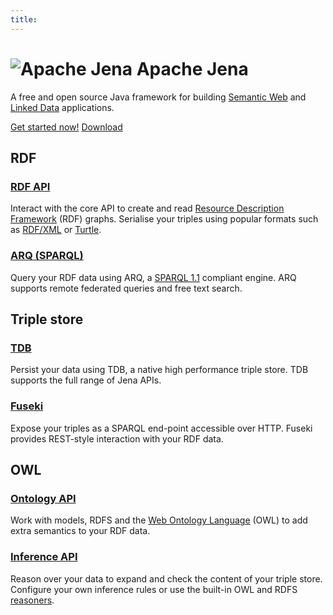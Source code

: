 ```yaml
---
title: 
---
```


<div class="jumbotron">
<div class="container">

<h1><img alt="Apache Jena" src="/images/jena-logo/jena-logo-jumbotron.png"/> Apache Jena</h1>
<p class="lead">A free and open source Java framework for building <a href="https://www.w3.org/standards/semanticweb/">Semantic Web</a> and <a href="https://www.w3.org/standards/semanticweb/data">Linked Data</a> applications.</p>


<p>
<a href="/getting_started/index.html" class="btn-jumbotron btn btn-primary btn-lg"><span class="glyphicon glyphicon-chevron-right"></span> Get started now!</a>
<a href="/download/index.cgi" class="btn-jumbotron btn btn-primary btn-lg"><span class="glyphicon glyphicon-download-alt"></span> Download </a>
</p>


</div><!-- end hero unit -->
</div>

<div class="row">
<div class="col-md-4">
	<h2>RDF</h2>
		<h3><a href="/documentation/rdf/index.html">RDF API</a></h3>
		<p>Interact with the core API to create and read <a href="https://www.w3.org/RDF/">Resource Description Framework</a> (RDF) graphs. Serialise your triples using popular formats such as <a href="https://en.wikipedia.org/wiki/RDF/XML">RDF/XML</a> or <a href="https://en.wikipedia.org/wiki/Turtle_(syntax)">Turtle</a>.</p>
		<h3><a href="/documentation/query/index.html">ARQ (SPARQL)</a></h3>
		<p>Query your RDF data using ARQ, a <a href="https://www.w3.org/TR/sparql11-query/">SPARQL 1.1</a> compliant engine. ARQ supports remote federated queries and free text search.</p>
</div>

<div class="col-md-4">
	<h2>Triple store</h2>
		<h3><a href="/documentation/tdb/index.html">TDB</a></h3>
		<p>Persist your data using TDB, a native high performance triple store. TDB supports the full range of Jena APIs.</p>
		<h3><a href="/documentation/fuseki2/index.html">Fuseki</a></h3>
		<p>Expose your triples as a SPARQL end-point accessible over HTTP. Fuseki provides REST-style interaction with your RDF data.</p>
</div>

<div class="col-md-4">
	<h2>OWL</h2>
		<h3><a href="/documentation/ontology/">Ontology API</a></h3>
		<p>Work with models, RDFS and the <a href="https://www.w3.org/standards/techs/owl#w3c_all">Web Ontology Language</a> (OWL) to add extra semantics to your RDF data.</p>
		<h3><a href="/documentation/inference/index.html">Inference API</a></h3>
		<p>Reason over your data to expand and check the content of your triple store. Configure your own inference rules or use the built-in OWL and RDFS <a href="https://en.wikipedia.org/wiki/Semantic_reasoner">reasoners</a>.</p>
</div>

</div>
